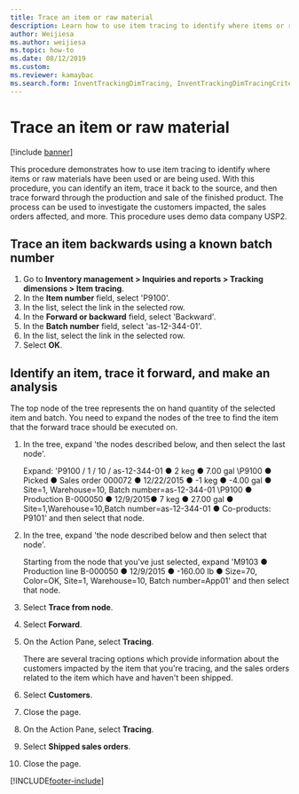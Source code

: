 ```yaml
--- 
title: Trace an item or raw material
description: Learn how to use item tracing to identify where items or raw materials have been used or are being used, including a step-by-step process.
author: Weijiesa
ms.author: weijiesa
ms.topic: how-to
ms.date: 08/12/2019
ms.custom:
ms.reviewer: kamaybac
ms.search.form: InventTrackingDimTracing, InventTrackingDimTracingCriteria, InventTrackingItemIdLookup, InventBatchIdLookup, CustTable, SalesLine 
---
```


# Trace an item or raw material

[!include [banner](../../includes/banner.md)]

This procedure demonstrates how to use item tracing to identify where items or raw materials have been used or are being used. With this procedure, you can identify an item, trace it back to the source, and then trace forward through the production and sale of the finished product. The process can be used to investigate the customers impacted, the sales orders affected, and more. This procedure uses demo data company USP2.

## Trace an item backwards using a known batch number

1. Go to **Inventory management > Inquiries and reports > Tracking dimensions > Item tracing**.
2. In the **Item number** field, select 'P9100'.
3. In the list, select the link in the selected row.
4. In the **Forward or backward** field, select 'Backward'.
5. In the **Batch number** field, select 'as-12-344-01'.
6. In the list, select the link in the selected row.
7. Select **OK**.

## Identify an item, trace it forward, and make an analysis

The top node of the tree represents the on hand quantity of the selected item and batch. You need to expand the nodes of the tree to find the item that the forward trace should be executed on.

1. In the tree, expand 'the nodes described below, and then select the last node'.

    Expand: 'P9100 / 1 / 10 / as-12-344-01 ● 2 keg ● 7.00 gal  \P9100 ● Picked ● Sales order 000072 ● 12/22/2015  ● -1 keg ● -4.00 gal ● Site=1, Warehouse=10, Batch number=as-12-344-01  \P9100 ● Production B-000050 ● 12/9/2015● 7 keg ● 27.00 gal ● Site=1,Warehouse=10,Batch number=as-12-344-01 ● Co-products: P9101' and then select that node.
2. In the tree, expand 'the node described below and then select that node'.

    Starting from the node that you've just selected,  expand 'M9103 ● Production line B-000050 ● 12/9/2015  ● -160.00 lb ● Size=70, Color=OK, Site=1, Warehouse=10, Batch number=App01' and then select that node.  
3. Select **Trace from node**.
4. Select **Forward**.
5. On the Action Pane, select **Tracing**.

    There are several tracing options which provide information about the customers impacted by the item that you're tracing, and the sales orders related to the item which have and haven't been shipped.
6. Select **Customers**.
7. Close the page.
8. On the Action Pane, select **Tracing**.
9. Select **Shipped sales orders**.
10. Close the page.

[!INCLUDE[footer-include](../../../includes/footer-banner.md)]
